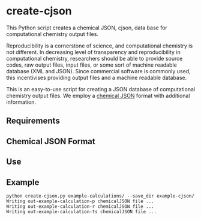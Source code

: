 # create-cjson

This Python script creates a chemical JSON, cjson, data base for computational chemistry output files.

Reproducibility is a cornerstone of science, and computational chemistry is not different.
In decreasing level of transparency and reproducibility in computational chemistry, researchers should be able to provide source codes, raw output files, input files, or some sort of machine readable database (XML and JSON). 
Since commercial software is commonly used, this incentivises providing output files and a machine readable database.

This is an easy-to-use script for creating a JSON database of computational chemistry output files.
We employ a [chemical JSON](https://github.com/OpenChemistry/chemicaljson) format with additional information.

## Requirements


## Chemical JSON Format


## Use



## Example

```
python create-cjson.py example-calculations/ --save_dir example-cjson/
Writing out-example-calculation-p chemicalJSON file ...
Writing out-example-calculation-r chemicalJSON file ...
Writing out-example-calculation-ts chemicalJSON file ...
```

